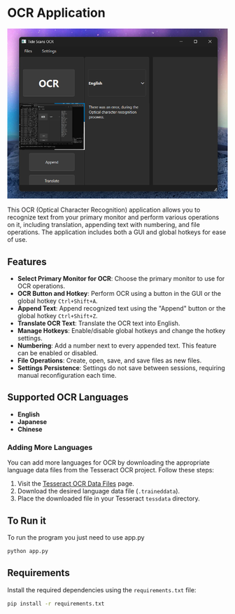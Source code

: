 # OCR Application
![OCR Main Screen](temp.png)

This OCR (Optical Character Recognition) application allows you to recognize text from your primary monitor and perform various operations on it, including translation, appending text with numbering, and file operations. The application includes both a GUI and global hotkeys for ease of use.

## Features

- **Select Primary Monitor for OCR**: Choose the primary monitor to use for OCR operations.
- **OCR Button and Hotkey**: Perform OCR using a button in the GUI or the global hotkey `Ctrl+Shift+A`.
- **Append Text**: Append recognized text using the "Append" button or the global hotkey `Ctrl+Shift+Z`.
- **Translate OCR Text**: Translate the OCR text into English.
- **Manage Hotkeys**: Enable/disable global hotkeys and change the hotkey settings.
- **Numbering**: Add a number next to every appended text. This feature can be enabled or disabled.
- **File Operations**: Create, open, save, and save files as new files.
- **Settings Persistence**: Settings do not save between sessions, requiring manual reconfiguration each time.

## Supported OCR Languages

- **English**
- **Japanese**
- **Chinese**

### Adding More Languages

You can add more languages for OCR by downloading the appropriate language data files from the Tesseract OCR project. Follow these steps:

1. Visit the [Tesseract OCR Data Files](https://github.com/tesseract-ocr/tessdoc/blob/main/Data-Files.md) page.
2. Download the desired language data file (`.traineddata`).
3. Place the downloaded file in your Tesseract `tessdata` directory.

## To Run it

To run the program you just need to use app.py

```sh
python app.py
```

## Requirements

Install the required dependencies using the `requirements.txt` file:

```sh
pip install -r requirements.txt
